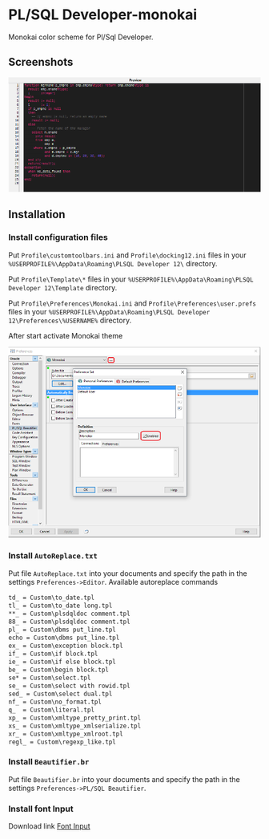 # PL/SQL Developer-monokai

Monokai color scheme for Pl/Sql Developer.

## Screenshots

![Monokai in Pl/Sql Developer](plsqldev_monokai.png?raw=true)

## Installation

### Install configuration files

Put `Profile\customtoolbars.ini` and `Profile\docking12.ini` files in your `%USERPROFILE%\AppData\Roaming\PLSQL Developer 12\` directory.

Put `Profile\Template\*` files in your `%USERPROFILE%\AppData\Roaming\PLSQL Developer 12\Template` directory.

Put `Profile\Preferences\Monokai.ini` and `Profile\Preferences\user.prefs` files in your `%USERPROFILE%\AppData\Roaming\PLSQL Developer 12\Preferences\%USERNAME%` directory.

After start activate Monokai theme

![Activate theme Monokai in Pl/Sql Developer](plsqldev_monokai_activate.png?raw=true)

### Install `AutoReplace.txt`

Put file `AutoReplace.txt` into your documents and specify the path in the settings `Preferences->Editor`.
Available autoreplace commands

    td_ = Custom\to_date.tpl
    tl_ = Custom\to_date long.tpl
    **_ = Custom\plsdqldoc comment.tpl
    88_ = Custom\plsdqldoc comment.tpl
    pl_ = Custom\dbms put_line.tpl
    echo = Custom\dbms put_line.tpl
    ex_ = Custom\exception block.tpl
    if_ = Custom\if block.tpl
    ie_ = Custom\if else block.tpl
    be_ = Custom\begin block.tpl
    se* = Custom\select.tpl
    se_ = Custom\select with rowid.tpl
    sed_ = Custom\select dual.tpl
    nf_ = Custom\no_format.tpl
    q_  = Custom\literal.tpl
    xp_ = Custom\xmltype_pretty_print.tpl
    xs_ = Custom\xmltype_xmlserialize.tpl
    xr_ = Custom\xmltype_xmlroot.tpl
    regl_ = Custom\regexp_like.tpl

### Install `Beautifier.br`

Put file `Beautifier.br` into your documents and specify the path in the settings `Preferences->PL/SQL Beautifier`.

### Install font Input

Download link [Font Input](http://input.fontbureau.com/)
